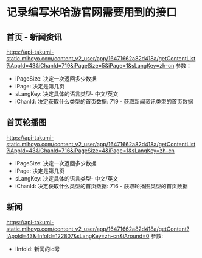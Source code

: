 # 记录编写米哈游官网需要用到的接口
## 首页 - 新闻资讯
https://api-takumi-static.mihoyo.com/content_v2_user/app/16471662a82d418a/getContentList?iAppId=43&iChanId=719&iPageSize=5&iPage=1&sLangKey=zh-cn
参数：
- iPageSize: 决定一次返回多少数据
- iPage: 决定是第几页
- sLangKey: 决定具体的语言类型- 中文/英文
- iChanId: 决定获取什么类型的首页数据: 719 - 获取新闻资讯类型的首页数据

## 首页轮播图
https://api-takumi-static.mihoyo.com/content_v2_user/app/16471662a82d418a/getContentList?iAppId=43&iChanId=716&iPageSize=4&iPage=1&sLangKey=zh-cn
- iPageSize: 决定一次返回多少数据
- iPage: 决定是第几页
- sLangKey: 决定具体的语言类型- 中文/英文
- iChanId: 决定获取什么类型的首页数据: 716 - 获取轮播图类型的首页数据

## 新闻
https://api-takumi-static.mihoyo.com/content_v2_user/app/16471662a82d418a/getContent?iAppId=43&iInfoId=122807&sLangKey=zh-cn&iAround=0
参数:
- iInfoId: 新闻的id号